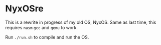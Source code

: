 # NyxOSre
This is a rewrite in progress of my old OS, NyxOS.
Same as last time, this requires `nasm` `gcc` and `qemu` to work.

Run `./run.sh` to compile and run the OS.